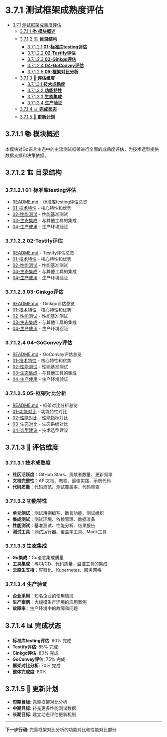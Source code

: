 # 3.7.1 测试框架成熟度评估

<!-- TOC START -->
- [3.7.1 测试框架成熟度评估](#371-测试框架成熟度评估)
  - [3.7.1.1 📚 **模块概述**](#3711--模块概述)
  - [3.7.1.2 🏗️ **目录结构**](#3712-️-目录结构)
    - [3.7.1.2.1 **01-标准库testing评估**](#37121-01-标准库testing评估)
    - [3.7.1.2.2 **02-Testify评估**](#37122-02-testify评估)
    - [3.7.1.2.3 **03-Ginkgo评估**](#37123-03-ginkgo评估)
    - [3.7.1.2.4 **04-GoConvey评估**](#37124-04-goconvey评估)
    - [3.7.1.2.5 **05-框架对比分析**](#37125-05-框架对比分析)
  - [3.7.1.3 🎯 **评估维度**](#3713--评估维度)
    - [3.7.1.3.1 **技术成熟度**](#37131-技术成熟度)
    - [3.7.1.3.2 **功能特性**](#37132-功能特性)
    - [3.7.1.3.3 **生态集成**](#37133-生态集成)
    - [3.7.1.3.4 **生产验证**](#37134-生产验证)
  - [3.7.1.4 📊 **完成状态**](#3714--完成状态)
  - [3.7.1.5 🔄 **更新计划**](#3715--更新计划)
<!-- TOC END -->

## 3.7.1.1 📚 **模块概述**

本模块对Go语言生态中的主流测试框架进行全面的成熟度评估，为技术选型提供数据支撑和决策依据。

## 3.7.1.2 🏗️ **目录结构**

### 3.7.1.2.1 **01-标准库testing评估**

- [README.md](01-标准库testing评估/README.md) - 标准库testing评估总览
- [01-技术特性](01-标准库testing评估/01-技术特性/) - 核心特性和优势
- [02-性能测试](01-标准库testing评估/02-性能测试/) - 性能基准测试
- [03-生态集成](01-标准库testing评估/03-生态集成/) - 与其他工具的集成
- [04-生产使用](01-标准库testing评估/04-生产使用/) - 生产环境验证

### 3.7.1.2.2 **02-Testify评估**

- [README.md](02-Testify评估/README.md) - Testify评估总览
- [01-技术特性](02-Testify评估/01-技术特性/) - 核心特性和优势
- [02-性能测试](02-Testify评估/02-性能测试/) - 性能基准测试
- [03-生态集成](02-Testify评估/03-生态集成/) - 与其他工具的集成
- [04-生产使用](02-Testify评估/04-生产使用/) - 生产环境验证

### 3.7.1.2.3 **03-Ginkgo评估**

- [README.md](03-Ginkgo评估/README.md) - Ginkgo评估总览
- [01-技术特性](03-Ginkgo评估/01-技术特性/) - 核心特性和优势
- [02-性能测试](03-Ginkgo评估/02-性能测试/) - 性能基准测试
- [03-生态集成](03-Ginkgo评估/03-生态集成/) - 与其他工具的集成
- [04-生产使用](03-Ginkgo评估/04-生产使用/) - 生产环境验证

### 3.7.1.2.4 **04-GoConvey评估**

- [README.md](04-GoConvey评估/README.md) - GoConvey评估总览
- [01-技术特性](04-GoConvey评估/01-技术特性/) - 核心特性和优势
- [02-性能测试](04-GoConvey评估/02-性能测试/) - 性能基准测试
- [03-生态集成](04-GoConvey评估/03-生态集成/) - 与其他工具的集成
- [04-生产使用](04-GoConvey评估/04-生产使用/) - 生产环境验证

### 3.7.1.2.5 **05-框架对比分析**

- [README.md](05-框架对比分析/README.md) - 框架对比分析总览
- [01-功能对比](05-框架对比分析/01-功能对比/) - 功能特性对比
- [02-性能对比](05-框架对比分析/02-性能对比/) - 性能指标对比
- [03-生态对比](05-框架对比分析/03-生态对比/) - 生态系统对比
- [04-选型建议](05-框架对比分析/04-选型建议/) - 技术选型建议

## 3.7.1.3 🎯 **评估维度**

### 3.7.1.3.1 **技术成熟度**

- **社区活跃度**：GitHub Stars、贡献者数量、更新频率
- **文档完整性**：API文档、教程、最佳实践、示例代码
- **代码质量**：代码规范、测试覆盖率、代码审查

### 3.7.1.3.2 **功能特性**

- **单元测试**：测试用例编写、断言功能、测试组织
- **集成测试**：测试环境、依赖管理、数据准备
- **性能测试**：基准测试、性能分析、结果报告
- **测试工具**：测试运行器、覆盖率工具、Mock工具

### 3.7.1.3.3 **生态集成**

- **Go集成**：Go语言集成质量
- **工具集成**：与CI/CD、代码质量、监控工具的集成
- **云原生支持**：容器化、Kubernetes、服务网格

### 3.7.1.3.4 **生产验证**

- **企业采用**：知名企业的使用情况
- **生产案例**：大规模生产环境的应用案例
- **故障率**：生产环境中的故障和问题

## 3.7.1.4 📊 **完成状态**

- **标准库testing评估**: 90% 完成
- **Testify评估**: 85% 完成
- **Ginkgo评估**: 80% 完成
- **GoConvey评估**: 75% 完成
- **框架对比分析**: 70% 完成
- **整体完成度**: 80%

## 3.7.1.5 🔄 **更新计划**

- **短期目标**: 完善框架对比分析
- **中期目标**: 补充更多性能测试数据
- **长期目标**: 建立动态评估更新机制

---

**下一步行动**: 完善框架对比分析的功能对比和性能对比部分
